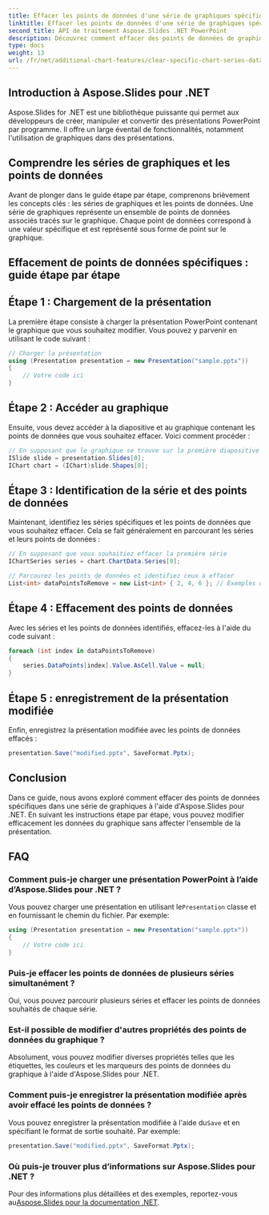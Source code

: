 ```yaml
---
title: Effacer les points de données d'une série de graphiques spécifiques
linktitle: Effacer les points de données d'une série de graphiques spécifiques
second_title: API de traitement Aspose.Slides .NET PowerPoint
description: Découvrez comment effacer des points de données de graphique spécifiques dans Aspose.Slides pour .NET. Guide étape par étape avec code source inclus.
type: docs
weight: 13
url: /fr/net/additional-chart-features/clear-specific-chart-series-data-points-data/
---
```


## Introduction à Aspose.Slides pour .NET

Aspose.Slides for .NET est une bibliothèque puissante qui permet aux développeurs de créer, manipuler et convertir des présentations PowerPoint par programme. Il offre un large éventail de fonctionnalités, notamment l'utilisation de graphiques dans des présentations.

## Comprendre les séries de graphiques et les points de données

Avant de plonger dans le guide étape par étape, comprenons brièvement les concepts clés : les séries de graphiques et les points de données. Une série de graphiques représente un ensemble de points de données associés tracés sur le graphique. Chaque point de données correspond à une valeur spécifique et est représenté sous forme de point sur le graphique.

## Effacement de points de données spécifiques : guide étape par étape

## Étape 1 : Chargement de la présentation

La première étape consiste à charger la présentation PowerPoint contenant le graphique que vous souhaitez modifier. Vous pouvez y parvenir en utilisant le code suivant :

```csharp
// Charger la présentation
using (Presentation presentation = new Presentation("sample.pptx"))
{
    // Votre code ici
}
```

## Étape 2 : Accéder au graphique

Ensuite, vous devez accéder à la diapositive et au graphique contenant les points de données que vous souhaitez effacer. Voici comment procéder :

```csharp
// En supposant que le graphique se trouve sur la première diapositive
ISlide slide = presentation.Slides[0];
IChart chart = (IChart)slide.Shapes[0];
```

## Étape 3 : Identification de la série et des points de données

Maintenant, identifiez les séries spécifiques et les points de données que vous souhaitez effacer. Cela se fait généralement en parcourant les séries et leurs points de données :

```csharp
// En supposant que vous souhaitiez effacer la première série
IChartSeries series = chart.ChartData.Series[0];

// Parcourez les points de données et identifiez ceux à effacer
List<int> dataPointsToRemove = new List<int> { 2, 4, 6 }; // Exemples d'indices de points de données
```

## Étape 4 : Effacement des points de données

Avec les séries et les points de données identifiés, effacez-les à l'aide du code suivant :

```csharp
foreach (int index in dataPointsToRemove)
{
    series.DataPoints[index].Value.AsCell.Value = null;
}
```

## Étape 5 : enregistrement de la présentation modifiée

Enfin, enregistrez la présentation modifiée avec les points de données effacés :

```csharp
presentation.Save("modified.pptx", SaveFormat.Pptx);
```

## Conclusion

Dans ce guide, nous avons exploré comment effacer des points de données spécifiques dans une série de graphiques à l'aide d'Aspose.Slides pour .NET. En suivant les instructions étape par étape, vous pouvez modifier efficacement les données du graphique sans affecter l'ensemble de la présentation.

## FAQ

### Comment puis-je charger une présentation PowerPoint à l’aide d’Aspose.Slides pour .NET ?

 Vous pouvez charger une présentation en utilisant le`Presentation` classe et en fournissant le chemin du fichier. Par exemple:
```csharp
using (Presentation presentation = new Presentation("sample.pptx"))
{
    // Votre code ici
}
```

### Puis-je effacer les points de données de plusieurs séries simultanément ?

Oui, vous pouvez parcourir plusieurs séries et effacer les points de données souhaités de chaque série.

### Est-il possible de modifier d'autres propriétés des points de données du graphique ?

Absolument, vous pouvez modifier diverses propriétés telles que les étiquettes, les couleurs et les marqueurs des points de données du graphique à l'aide d'Aspose.Slides pour .NET.

### Comment puis-je enregistrer la présentation modifiée après avoir effacé les points de données ?

 Vous pouvez enregistrer la présentation modifiée à l'aide du`Save` et en spécifiant le format de sortie souhaité. Par exemple:
```csharp
presentation.Save("modified.pptx", SaveFormat.Pptx);
```

### Où puis-je trouver plus d’informations sur Aspose.Slides pour .NET ?

 Pour des informations plus détaillées et des exemples, reportez-vous au[Aspose.Slides pour la documentation .NET](https://reference.aspose.com/slides/net/).